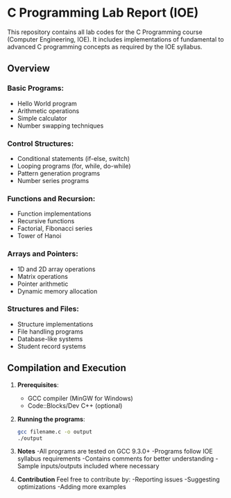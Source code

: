 # C Programming Lab Report (IOE)

This repository contains all lab codes for the C Programming course (Computer Engineering, IOE). It includes implementations of fundamental to advanced C programming concepts as required by the IOE syllabus.

## Overview

### Basic Programs:
- Hello World program
- Arithmetic operations
- Simple calculator
- Number swapping techniques

### Control Structures:
- Conditional statements (if-else, switch)
- Looping programs (for, while, do-while)
- Pattern generation programs
- Number series programs

### Functions and Recursion:
- Function implementations
- Recursive functions
- Factorial, Fibonacci series
- Tower of Hanoi

### Arrays and Pointers:
- 1D and 2D array operations
- Matrix operations
- Pointer arithmetic
- Dynamic memory allocation

### Structures and Files:
- Structure implementations
- File handling programs
- Database-like systems
- Student record systems

## Compilation and Execution

1. **Prerequisites**:
   - GCC compiler (MinGW for Windows)
   - Code::Blocks/Dev C++ (optional)

2. **Running the programs**:
   ```bash
   gcc filename.c -o output
   ./output

3. **Notes**
  -All programs are tested on GCC 9.3.0+
  -Programs follow IOE syllabus requirements
  -Contains comments for better understanding
  -Sample inputs/outputs included where necessary

4. **Contribution**
    Feel free to contribute by:
   -Reporting issues
   -Suggesting optimizations
   -Adding more examples
